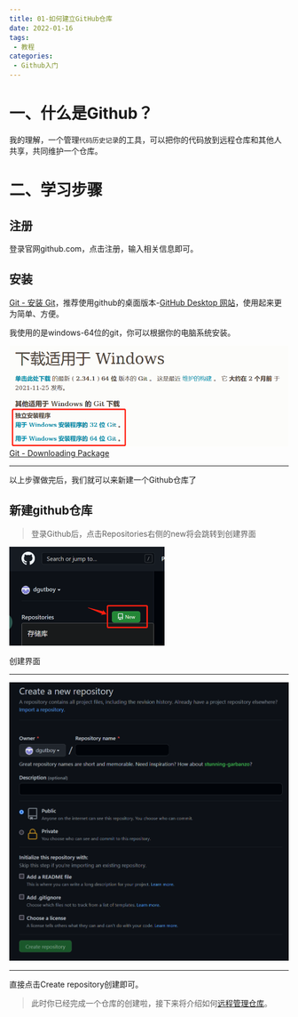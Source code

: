 ```yaml
---
title: 01-如何建立GitHub仓库
date: 2022-01-16
tags:
 - 教程
categories: 
 - Github入门
---
```


# 一、什么是Github？

我的理解，一个管理`代码历史记录`的工具，可以把你的代码放到远程仓库和其他人共享，共同维护一个仓库。

# 二、学习步骤

## 注册

登录官网github.com，点击注册，输入相关信息即可。

## 安装

[Git - 安装 Git](https://git-scm.com/book/zh/v2/%E8%B5%B7%E6%AD%A5-%E5%AE%89%E8%A3%85-Git)，推荐使用github的桌面版本-[GitHub Desktop 网站](https://desktop.github.com)，使用起来更为简单、方便。

我使用的是windows-64位的git，你可以根据你的电脑系统安装。

<img title="" src="./20220116.assert/011.png" alt="" data-align="inline">[Git - Downloading Package](https://git-scm.com/download/win)

----

以上步骤做完后，我们就可以来新建一个Github仓库了

## 新建github仓库

> 登录Github后，点击Repositories右侧的new将会跳转到创建界面

<img title="" src="./20220116.assert/012.png" alt="" width="280" data-align="left">

创建界面

----

<img title="" src="./20220116.assert/013.png" alt="" width="752">

------

直接点击Create repository创建即可。

> 此时你已经完成一个仓库的创建啦，接下来将介绍如何[远程管理仓库](./20220116-02.md)。